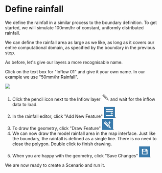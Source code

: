 # Define rainfall

We define the rainfall in a similar process to the boundary definition. To get started, we will simulate 100mm/hr of constant, uniformly distributed rainfall. 

We can define the rainfall area as large as we like, as long as it covers our entire computational domain, as specified by the boundary in the previous step. 

As before, let's give our layers a more recognisable name.

Click on the text box for "Inflow 01" and give it your own name. In our example we use "50mm/hr Rainfall".

![](../_static/getting-started-draw-rainfall.gif)

1. Click the pencil icon next to the Inflow layer ![](../_static/icon-pencil.png) and wait for the inflow data to load.
2. In the rainfall editor, click "Add New Feature" ![](../_static/icon-add-new-feature.png).
3. To draw the geometry, click "Draw Feature" ![](../_static/icon-draw-feature.png).
4. We can now draw the model rainfall area in the map interface. Just like the boundary, the rainfall is defined as a single line. There is no need to close the polygon. Double click to finish drawing.
5. When you are happy with the geometry, click "Save Changes" ![](../_static/icon-save-changes.png).

We are now ready to create a Scenario and run it.
